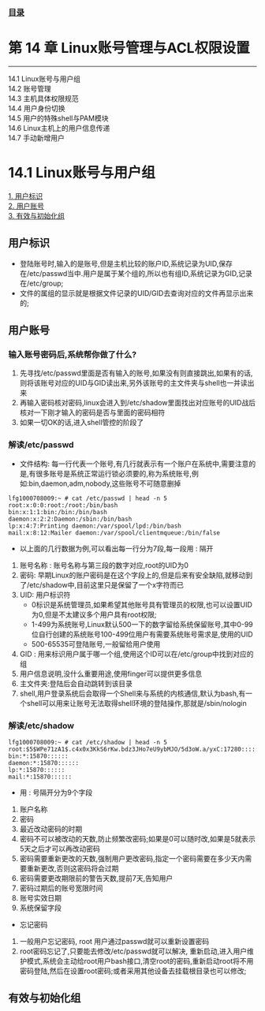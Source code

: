 
### [目录](https://github.com/Letitmiss/Linux-learning/blob/master/README.md)
# 第 14 章 Linux账号管理与ACL权限设置
----
14.1 Linux账号与用户组    
14.2 账号管理   
14.3 主机具体权限规范   
14.4 用户身份切换   
14.5 用户的特殊shell与PAM模块   
14.6 Linux主机上的用户信息传递    
14.7 手动新增用户   


# 14.1 Linux账号与用户组   
[1. 用户标识](#用户标识)    
[2. 用户账号](#用户账号)    
[3. 有效与初始化组](#有效与初始化组)    

## 用户标识
* 登陆账号时,输入的是账号,但是主机比较的账户ID,系统记录为UID,保存在/etc/passwd当中.用户是属于某个组的,所以也有组ID,系统记录为GID,记录在/etc/group;
* 文件的属组的显示就是根据文件记录的UID/GID去查询对应的文件再显示出来的;
## 用户账号

### 输入账号密码后,系统帮你做了什么?

1. 先寻找/etc/passwd里面是否有输入的账号,如果没有则直接跳出,如果有的话,则将该账号对应的UID与GID读出来,另外该账号的主文件夹与shell也一并读出来   
2. 再输入密码核对密码,linux会进入到/etc/shadow里面找出对应账号的UID战后核对一下刚才输入的密码是否与里面的密码相符
3. 如果一切OK的话,进入shell管控的阶段了

### 解读/etc/passwd

* 文件结构: 每一行代表一个账号,有几行就表示有一个账户在系统中,需要注意的是,有很多账号是系统正常运行锁必须要的,称为系统账号,例如:bin,daemon,adm,nobody,这些账号不可随意删掉
```
lfg1000708009:~ # cat /etc/passwd | head -n 5
root:x:0:0:root:/root:/bin/bash
bin:x:1:1:bin:/bin:/bin/bash
daemon:x:2:2:Daemon:/sbin:/bin/bash
lp:x:4:7:Printing daemon:/var/spool/lpd:/bin/bash
mail:x:8:12:Mailer daemon:/var/spool/clientmqueue:/bin/false

```
* 以上面的几行数据为例,可以看出每一行分为7段,每一段用 : 隔开
1. 账号名称 : 账号名称与第三段的数字对应,root的UID为0
2. 密码: 早期Linux的账户密码是在这个字段上的,但是后来有安全缺陷,就移动到了/etc/shadow中,目前这里只是保留了一个x字符而已
3. UID: 用户标识符 
    * 0标识是系统管理员,如果希望其他账号具有管理员的权限,也可以设置UID为0,但是不太建议多个用户具有root权限;   
    * 1-499为系统账号,Linux默认500一下的数字留给系统保留账号,其中0-99位自行创建的系统账号100-499位用户有需要系统账号需求是,使用的UID
    * 500-65535可登陆账号,一般留给用户使用
4. GID : 用来标识用户属于哪一个组,使用这个ID可以在/etc/group中找到对应的组
5. 用户信息说明,没什么重要用途,使用finger可以提供更多信息
6. 主文件夹:登陆后会自动跳转到该目录
7. shell,用户登录系统后会取得一个Shell来与系统的内核通信,默认为bash,有一个shell可以用来让账号无法取得shell环境的登陆操作,那就是/sbin/nologin

### 解读/etc/shadow
```
lfg1000708009:~ # cat /etc/shadow | head -n 5
root:$5$WPe71zA1$.c4x0x3KkS6rKw.bdz3JHo7eU9ybMJO/5d3oW.a/yxC:17280::::::
bin:*:15870::::::
daemon:*:15870::::::
lp:*:15870::::::
mail:*:15870::::::
```
* 用 : 号隔开分为9个字段
1. 账户名称
2. 密码
3. 最近改动密码的时期
4. 密码不可以被改动的天数,防止频繁改密码;如果是0可以随时改,如果是5就表示5天之后才可以再改动密码
5. 密码需要重新更改的天数,强制用户更改密码,指定一个密码需要在多少天内需要重新更改,否则这密码将会过期
6. 密码需要更改期限前的警告天数,提前7天,告知用户
7. 密码过期后的账号宽限时间
8. 账号实效日期
9. 系统保留字段

* 忘记密码 
1. 一般用户忘记密码, root 用户通过passwd就可以重新设置密码
2. root密码忘记了,只要能去修改/etc/passwd就可以解决, 重新启动,进入用户维护模式,系统会主动给root用户bash接口,清空root的密码,重新启动root将不用密码登陆,然后在设置root密码;或者采用其他设备去挂载根目录也可以修改;
## 有效与初始化组
